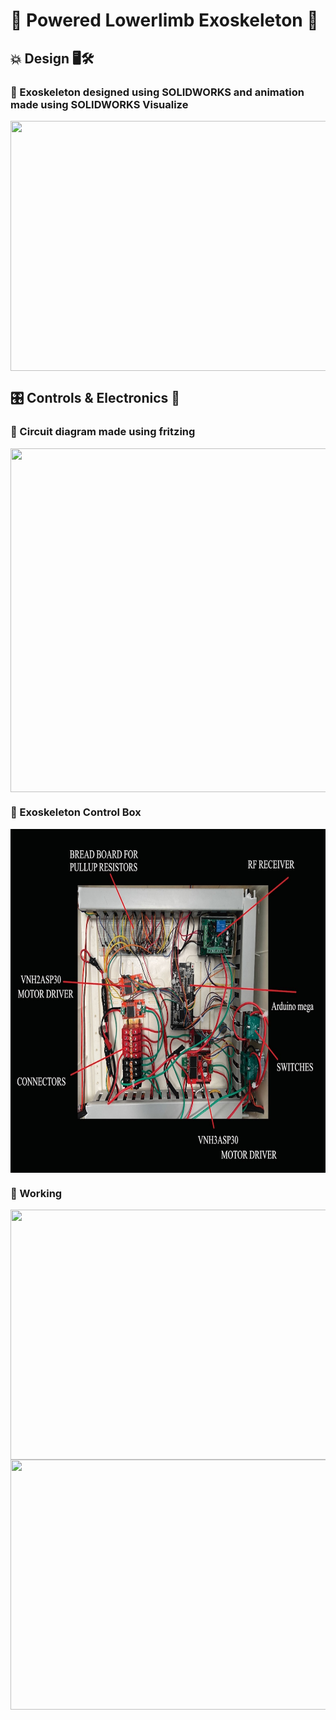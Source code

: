 # 🤖 Powered Lowerlimb Exoskeleton 🦿       
## 💥 Design 🖥️🛠️    
### 🧿 Exoskeleton designed using **SOLIDWORKS** and animation made using **SOLIDWORKS Visualize**       
      
<img align="middle" height="400" width="600" src="https://github.com/devsonni/Powered-Lowerlimb-Exoskeleton/blob/main/Docs/Exoskeleton%20Gif%20Cropped.gif">     

## 🎛️ Controls & Electronics 🔌    
### 🧿 Circuit diagram made using **fritzing**             
<img align="middle" height="550" width="800" src="https://github.com/devsonni/Powered-Lowerlimb-Exoskeleton/blob/main/Docs/Circuit_Diagram_Exoskeleton.jpg">    

### 🧿 Exoskeleton Control Box       
<img align="middle" height="550" width="700" src="https://github.com/devsonni/Powered-Lowerlimb-Exoskeleton/blob/main/Docs/Named_Exoskeleton_control_board.jpg">

### 🧿 Working     
<img align="middle" height="400" width="600" src="https://github.com/devsonni/Powered-Lowerlimb-Exoskeleton/blob/main/Docs/WALKING%20FOR%20GIF.gif">     

<img align="middle" height="400" width="600" src="https://github.com/devsonni/Powered-Lowerlimb-Exoskeleton/blob/main/Docs/WALKING%202%20FOR%20GIF.gif">
